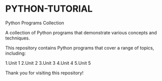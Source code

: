 # PYTHON-TUTORIAL
Python Programs Collection

A collection of Python programs that demonstrate various concepts and techniques.

This repository contains Python programs that cover a range of topics, including:

1.Unit 1
2.Unit 2
3.Unit 3
4.Unit 4
5.Unit 5

Thank you for visiting this repository!
